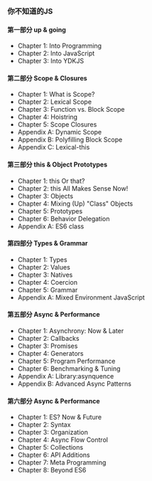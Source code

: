 ### 你不知道的JS

#### 第一部分 up & going

+ Chapter 1: Into Programming
+ Chapter 2: Into JavaScript
+ Chapter 3: Into YDKJS

#### 第二部分 Scope & Closures

+ Chapter 1: What is Scope?
+ Chapter 2: Lexical Scope
+ Chapter 3: Function vs. Block Scope
+ Chapter 4: Hoistring
+ Chapter 5: Scope Closures
+ Appendix A: Dynamic Scope
+ Appendix B: Polyfilling Block Scope
+ Appendix C: Lexical-this

#### 第三部分 this & Object Prototypes

+ Chapter 1: this Or that?
+ Chapter 2: this All Makes Sense Now!
+ Chapter 3: Objects
+ Chapter 4: Mixing (Up) "Class" Objects
+ Chapter 5: Prototypes
+ Chapter 6: Behavior Delegation
+ Appendix A: ES6 class

#### 第四部分 Types & Grammar

+ Chapter 1: Types
+ Chapter 2: Values
+ Chapter 3: Natives
+ Chapter 4: Coercion
+ Chapter 5: Grammar
+ Appendix A: Mixed Environment JavaScript

#### 第五部分 Async & Performance

+ Chapter 1: Asynchrony: Now & Later
+ Chapter 2: Callbacks
+ Chapter 3: Promises
+ Chapter 4: Generators
+ Chapter 5: Program Performance
+ Chapter 6: Benchmarking & Tuning
+ Appendix A: Library:asynquence
+ Appendix B: Advanced Async Patterns

#### 第六部分 Async & Performance

+ Chapter 1: ES? Now & Future
+ Chapter 2: Syntax
+ Chapter 3: Organization
+ Chapter 4: Async Flow Control
+ Chapter 5: Collections
+ Chapter 6: API Additions
+ Chapter 7: Meta Programming
+ Chapter 8: Beyond ES6
